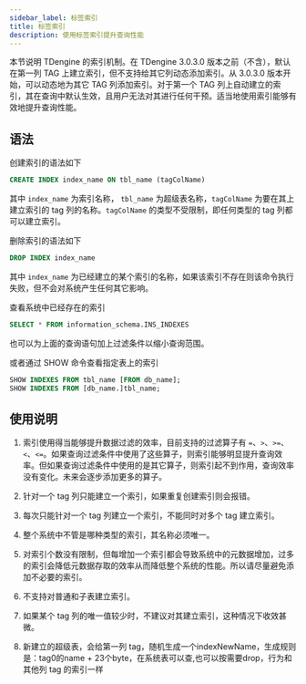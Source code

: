 ```yaml
---
sidebar_label: 标签索引
title: 标签索引
description: 使用标签索引提升查询性能
---
```


本节说明 TDengine 的索引机制。在 TDengine 3.0.3.0 版本之前（不含），默认在第一列 TAG 上建立索引，但不支持给其它列动态添加索引。从 3.0.3.0 版本开始，可以动态地为其它 TAG 列添加索引。对于第一个 TAG 列上自动建立的索引，其在查询中默认生效，且用户无法对其进行任何干预。适当地使用索引能够有效地提升查询性能。

## 语法

创建索引的语法如下 

```sql
CREATE INDEX index_name ON tbl_name (tagColName)
```

其中 `index_name` 为索引名称， `tbl_name` 为超级表名称，`tagColName` 为要在其上建立索引的 tag 列的名称。`tagColName` 的类型不受限制，即任何类型的 tag 列都可以建立索引。

删除索引的语法如下

```sql
DROP INDEX index_name
```

其中 `index_name` 为已经建立的某个索引的名称，如果该索引不存在则该命令执行失败，但不会对系统产生任何其它影响。

查看系统中已经存在的索引

```sql
SELECT * FROM information_schema.INS_INDEXES 
```

也可以为上面的查询语句加上过滤条件以缩小查询范围。

或者通过 SHOW 命令查看指定表上的索引

```sql
SHOW INDEXES FROM tbl_name [FROM db_name];
SHOW INDEXES FROM [db_name.]tbl_name;
```

## 使用说明

1. 索引使用得当能够提升数据过滤的效率，目前支持的过滤算子有 `=`、`>`、`>=`、`<`、`<=`。如果查询过滤条件中使用了这些算子，则索引能够明显提升查询效率。但如果查询过滤条件中使用的是其它算子，则索引起不到作用，查询效率没有变化。未来会逐步添加更多的算子。

2. 针对一个 tag 列只能建立一个索引，如果重复创建索引则会报错。

3. 每次只能针对一个 tag 列建立一个索引，不能同时对多个 tag 建立索引。

4. 整个系统中不管是哪种类型的索引，其名称必须唯一。

5. 对索引个数没有限制，但每增加一个索引都会导致系统中的元数据增加，过多的索引会降低元数据存取的效率从而降低整个系统的性能。所以请尽量避免添加不必要的索引。

6. 不支持对普通和子表建立索引。

7. 如果某个 tag 列的唯一值较少时，不建议对其建立索引，这种情况下收效甚微。

8. 新建立的超级表，会给第一列 tag，随机生成一个indexNewName，生成规则是：tag0的name + 23个byte，在系统表可以查,也可以按需要drop，行为和其他列 tag 的索引一样
